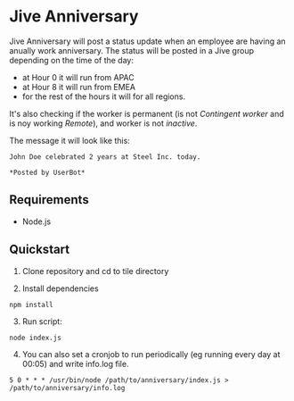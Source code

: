 # Jive Anniversary

Jive Anniversary will post a status update when an employee are having an anually work anniversary.
The status will be posted in a Jive group depending on the time of the day:

 - at Hour 0 it will run from APAC
 - at Hour 8 it will run from EMEA
 - for the rest of the hours it will for all regions.

It's also checking if the worker is permanent (is not *Contingent worker* and is noy working *Remote*), and worker is not *inactive*.

The message it will look like this:
````
John Doe celebrated 2 years at Steel Inc. today.
 
*Posted by UserBot​*
````
## Requirements
- Node.js

## Quickstart

1. Clone repository and cd to tile directory

2. Install dependencies
 ```
 npm install
 ```

3. Run script:
 ```
 node index.js
 ```

4. You can also set a cronjob to run periodically (eg running every day at 00:05) and write info.log file.
```
5 0 * * * /usr/bin/node /path/to/anniversary/index.js > /path/to/anniversary/info.log
```